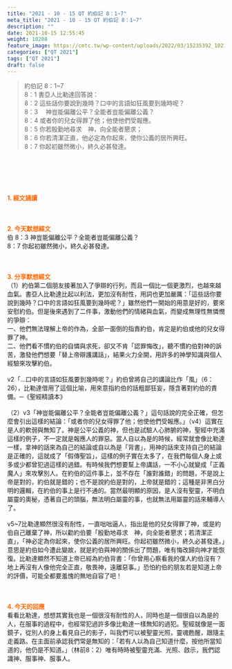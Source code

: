 ```yaml
---
title: "2021 - 10 - 15 QT 約伯記 8：1~7"
meta_title: "2021 - 10 - 15 QT 約伯記 8：1~7"
description: ""
date: 2021-10-15 12:55:45
weight: 10208
feature_image: https://cmtc.tw/wp-content/uploads/2022/03/15235392_10211799862337740_180693556567566654_o-1.webp
categories: ["QT 2021"]
tags: ["QT 2021"]
draft: false
---
```


<blockquote>約伯記 8：1~7<br />
8：1 書亞人比勒達回答說：<br />
8：2 這些話你要說到幾時？口中的言語如狂風要到幾時呢？<br />
8：3 　神豈能偏離公平？全能者豈能偏離公義？<br />
8：4 或者你的兒女得罪了他；他使他們受報應。<br />
8：5 你若殷勤地尋求　神，向全能者懇求；<br />
8：6 你若清潔正直，他必定為你起來，使你公義的居所興旺。<br />
8：7 你起初雖然微小，終久必甚發達。</blockquote><br />
&nbsp;<br />
<br />
&nbsp;<br />
<br />
<span style="color: #ff6600;"><strong>1. </strong><strong>經文誦讀</strong></span><br />
<br />
<span style="color: #ff6600;"><strong> </strong></span><br />
<br />
<span style="color: #ff6600;"><strong>2. 今天默想</strong><strong>經文<br />
</strong></span>伯 8：3 神豈能偏離公平？全能者豈能偏離公義？<br />
8：7 你起初雖然微小，終久必甚發達。<br />
<br />
&nbsp;<br />
<br />
<span style="color: #ff6600;"><strong>3. 分享默想經文<br />
</strong></span>（1）約伯第二個朋友接著加入了爭辯的行列，而且一個比一個更激烈，也越來越血氣。書亞人比勒達比起以利法，更加沒有耐性，用詞也更加嚴厲：「這些話你要說到幾時？口中的言語如狂風要到幾時呢？」雖然他們一開始的用意是好的，要來安慰約伯。但是後來遇到了二件事，激動他們的情緒與血氣，而變成無理性無憐憫的爭辯：<br />
一、他們無法理解上帝的作為，全部一面倒的指責約伯，肯定是約伯或他的兒女得罪了神。<br />
二、他們看不慣約伯的自憐與求死，卻又不肯「認罪悔改」，聽不慣約伯對神的訴苦，激發他們想要「替上帝辯護講話」，結果火力全開，用許多的神學知識與個人經驗來攻擊約伯。<br />
<br />
v2「…口中的言語如狂風要到幾時呢？」約伯曾將自己的講論比作「風」（6：26），比勒達借用了這個比喻，用來意指約伯的話粗鄙狂妄，隱含著對約伯的責備。─《聖經精讀本》<br />
<br />
（2）v3「神豈能偏離公平？全能者豈能偏離公義？」這句話說的完全正確，但怎麼會引出這樣的結論：「或者你的兒女得罪了他；他使他們受報應。」（v4）這實在是人的軟弱與無知了。神是公平公義的神，但也是試驗人心肺腑的神，聖經中充滿這樣的例子，不一定就是報應人的罪惡。當人自以為是的時候，經常就會像比勒達一樣，拿神的話來為自己的結論或自以為是「背書」，用神的話來支持自己的結論是正確的，這就成了「假傳聖旨」，這樣的例子實在太多了，在我們每個人身上或多或少都曾犯過這樣的過錯。有時候我們想要幫上帝講話，一不小心就變成「正義魔人」來攻擊別人。在約伯的這件事上，並不存在「誰對誰錯」的問題，不是說上帝是對的，約伯就是錯的；也不是說約伯是對的，上帝就是錯的；這種是非黑白分明的邏輯，在約伯的事上是行不通的。當然最明顯的原因，是人沒有聖靈，不明白屬靈的奧秘，憑著自己的頭腦，無法明白屬靈的事，也就無法用屬靈的話來輔導人了。<br />
<br />
v5~7比勒達顯然很沒有耐性，一直咄咄逼人，指出是他的兒女得罪了神，或是約伯自己離棄了神，所以勸約伯要「殷勤地尋求　神，向全能者懇求；若清潔正直」，「神必定為你起來，使你公義的居所興旺。你起初雖然微小，終久必甚發達。」意思是約伯如今遭此變故，就是約伯與神的關係出了問題，唯有悔改歸向神才能恢復。比勒達顯然不知道上帝已經為約伯背書：「你曾用心察看我的僕人約伯沒有？地上再沒有人像他完全正直，敬畏神，遠離惡事。」恐怕約伯的朋友若是知道上帝的評價，可能全都要羞愧的無地自容了吧！<br />
<br />
&nbsp;<br />
<br />
<span style="color: #ff6600;"><strong>4. 今天的回應<br />
</strong></span>看看比勒達，想想其實我也是一個很沒有耐性的人，同時也是一個很自以為是的人，在服事的過程中，也經常犯過許多像比勒達一樣無知的過犯。聖經就像是一面鏡子，從別人的身上看見自己的影子，叫我們可以被聖靈光照，靈魂甦醒，跟隨主走義路。在主面前承認我們常是無知的：「若有人以為自己知道什麼，按他所當知道的，他仍是不知道。」（林前8：2）唯有時時被聖靈充滿、光照、啟示，我們認識神、服事神、服事人。
        